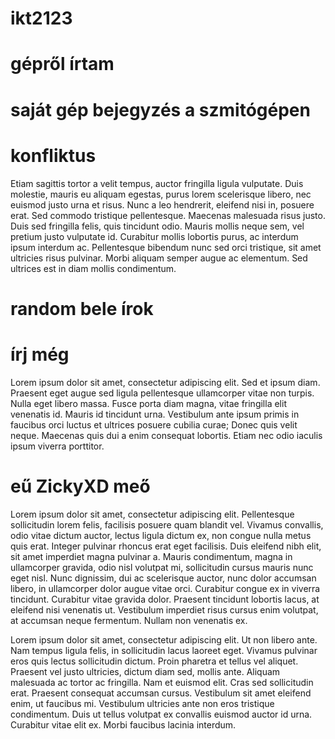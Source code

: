 # ikt2123
# gépről írtam
# saját gép bejegyzés a szmitógépen
# konfliktus
Etiam sagittis tortor a velit tempus, auctor fringilla ligula vulputate. Duis molestie, mauris eu aliquam egestas, purus lorem scelerisque libero, nec euismod justo urna et risus. Nunc a leo hendrerit, eleifend nisi in, posuere erat. Sed commodo tristique pellentesque. Maecenas malesuada risus justo. Duis sed fringilla felis, quis tincidunt odio. Mauris mollis neque sem, vel pretium justo vulputate id. Curabitur mollis lobortis purus, ac interdum ipsum interdum ac. Pellentesque bibendum nunc sed orci tristique, sit amet ultricies risus pulvinar. Morbi aliquam semper augue ac elementum. Sed ultrices est in diam mollis condimentum. 

# random bele írok 
# írj még
Lorem ipsum dolor sit amet, consectetur adipiscing elit. Sed et ipsum diam. Praesent eget augue sed ligula pellentesque ullamcorper vitae non turpis. Nulla eget libero massa. Fusce porta diam magna, vitae fringilla elit venenatis id. Mauris id tincidunt urna. Vestibulum ante ipsum primis in faucibus orci luctus et ultrices posuere cubilia curae; Donec quis velit neque. Maecenas quis dui a enim consequat lobortis. Etiam nec odio iaculis ipsum viverra porttitor.
# eű ZickyXD meő
Lorem ipsum dolor sit amet, consectetur adipiscing elit. Pellentesque sollicitudin lorem felis, facilisis posuere quam blandit vel. Vivamus convallis, odio vitae dictum auctor, lectus ligula dictum ex, non congue nulla metus quis erat. Integer pulvinar rhoncus erat eget facilisis. Duis eleifend nibh elit, sit amet imperdiet magna pulvinar a. Mauris condimentum, magna in ullamcorper gravida, odio nisl volutpat mi, sollicitudin cursus mauris nunc eget nisl. Nunc dignissim, dui ac scelerisque auctor, nunc dolor accumsan libero, in ullamcorper dolor augue vitae orci. Curabitur congue ex in viverra tincidunt. Curabitur vitae gravida dolor. Praesent tincidunt lobortis lacus, at eleifend nisi venenatis ut. Vestibulum imperdiet risus cursus enim volutpat, at accumsan neque fermentum. Nullam non venenatis ex. 


Lorem ipsum dolor sit amet, consectetur adipiscing elit. Ut non libero ante. Nam tempus ligula felis, in sollicitudin lacus laoreet eget. Vivamus pulvinar eros quis lectus sollicitudin dictum. Proin pharetra et tellus vel aliquet. Praesent vel justo ultricies, dictum diam sed, mollis ante. Aliquam malesuada ac tortor ac fringilla. Nam et euismod elit. Cras sed sollicitudin erat. Praesent consequat accumsan cursus. Vestibulum sit amet eleifend enim, ut faucibus mi. Vestibulum ultricies ante non eros tristique condimentum. Duis ut tellus volutpat ex convallis euismod auctor id urna. Curabitur vitae elit ex. Morbi faucibus lacinia interdum. 
